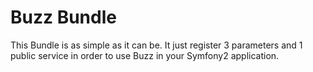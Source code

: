 Buzz Bundle
===========

This Bundle is as simple as it can be. It just register 3 parameters and
1 public service in order to use Buzz in your Symfony2 application.
